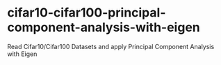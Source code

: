 # cifar10-cifar100-principal-component-analysis-with-eigen
Read Cifar10/Cifar100 Datasets and apply Principal Component Analysis with Eigen
